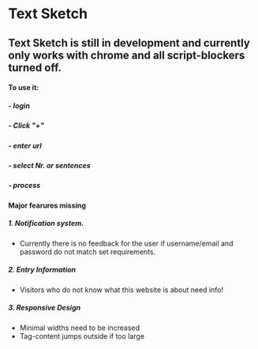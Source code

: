 # Text Sketch

## Text Sketch is still in development and currently only works with chrome and all script-blockers turned off.

#### To use it: 
##### - login
##### - Click "+"
##### - enter url
##### - select Nr. or sentences
##### - process

#### Major fearures missing
##### 1. Notification system. 
- Currently there is no feedback for the user if username/email and password do not match set requirements.

##### 2. Entry Information
- Visitors who do not know what this website is about need info!

##### 3. Responsive Design
- Minimal widths need to be increased
- Tag-content jumps outside if too large
